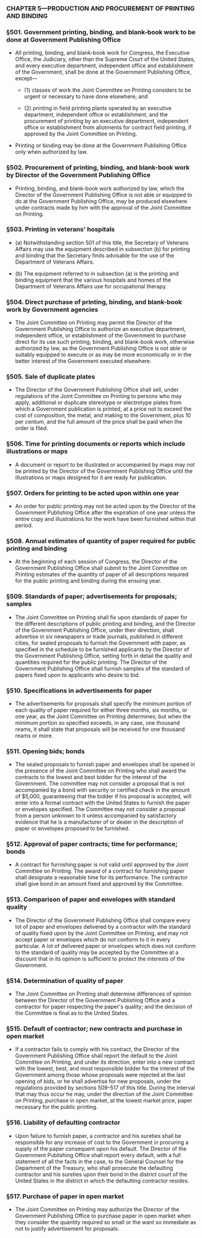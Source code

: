 ### **CHAPTER 5—PRODUCTION AND PROCUREMENT OF PRINTING AND BINDING**

### §501. Government printing, binding, and blank-book work to be done at Government Publishing Office
* All printing, binding, and blank-book work for Congress, the Executive Office, the Judiciary, other than the Supreme Court of the United States, and every executive department, independent office and establishment of the Government, shall be done at the Government Publishing Office, except—

  * (1) classes of work the Joint Committee on Printing considers to be urgent or necessary to have done elsewhere; and

  * (2) printing in field printing plants operated by an executive department, independent office or establishment, and the procurement of printing by an executive department, independent office or establishment from allotments for contract field printing, if approved by the Joint Committee on Printing.


* Printing or binding may be done at the Government Publishing Office only when authorized by law.

### §502. Procurement of printing, binding, and blank-book work by Director of the Government Publishing Office
* Printing, binding, and blank-book work authorized by law, which the Director of the Government Publishing Office is not able or equipped to do at the Government Publishing Office, may be produced elsewhere under contracts made by him with the approval of the Joint Committee on Printing.

### §503. Printing in veterans' hospitals
* (a) Notwithstanding section 501 of this title, the Secretary of Veterans Affairs may use the equipment described in subsection (b) for printing and binding that the Secretary finds advisable for the use of the Department of Veterans Affairs.

* (b) The equipment referred to in subsection (a) is the printing and binding equipment that the various hospitals and homes of the Department of Veterans Affairs use for occupational therapy.

### §504. Direct purchase of printing, binding, and blank-book work by Government agencies
* The Joint Committee on Printing may permit the Director of the Government Publishing Office to authorize an executive department, independent office, or establishment of the Government to purchase direct for its use such printing, binding, and blank-book work, otherwise authorized by law, as the Government Publishing Office is not able or suitably equipped to execute or as may be more economically or in the better interest of the Government executed elsewhere.

### §505. Sale of duplicate plates
* The Director of the Government Publishing Office shall sell, under regulations of the Joint Committee on Printing to persons who may apply, additional or duplicate stereotype or electrotype plates from which a Government publication is printed, at a price not to exceed the cost of composition, the metal, and making to the Government, plus 10 per centum, and the full amount of the price shall be paid when the order is filed.

### §506. Time for printing documents or reports which include illustrations or maps
* A document or report to be illustrated or accompanied by maps may not be printed by the Director of the Government Publishing Office until the illustrations or maps designed for it are ready for publication.

### §507. Orders for printing to be acted upon within one year
* An order for public printing may not be acted upon by the Director of the Government Publishing Office after the expiration of one year unless the entire copy and illustrations for the work have been furnished within that period.

### §508. Annual estimates of quantity of paper required for public printing and binding
* At the beginning of each session of Congress, the Director of the Government Publishing Office shall submit to the Joint Committee on Printing estimates of the quantity of paper of all descriptions required for the public printing and binding during the ensuing year.

### §509. Standards of paper; advertisements for proposals; samples
* The Joint Committee on Printing shall fix upon standards of paper for the different descriptions of public printing and binding, and the Director of the Government Publishing Office, under their direction, shall advertise in six newspapers or trade journals, published in different cities, for sealed proposals to furnish the Government with paper, as specified in the schedule to be furnished applicants by the Director of the Government Publishing Office, setting forth in detail the quality and quantities required for the public printing. The Director of the Government Publishing Office shall furnish samples of the standard of papers fixed upon to applicants who desire to bid.

### §510. Specifications in advertisements for paper
* The advertisements for proposals shall specify the minimum portion of each quality of paper required for either three months, six months, or one year, as the Joint Committee on Printing determines; but when the minimum portion so specified exceeds, in any case, one thousand reams, it shall state that proposals will be received for one thousand reams or more.

### §511. Opening bids; bonds
* The sealed proposals to furnish paper and envelopes shall be opened in the presence of the Joint Committee on Printing who shall award the contracts to the lowest and best bidder for the interest of the Government. The committee may not consider a proposal that is not accompanied by a bond with security or certified check in the amount of $5,000, guaranteeing that the bidder if his proposal is accepted, will enter into a formal contract with the United States to furnish the paper or envelopes specified. The Committee may not consider a proposal from a person unknown to it unless accompanied by satisfactory evidence that he is a manufacturer of or dealer in the description of paper or envelopes proposed to be furnished.

### §512. Approval of paper contracts; time for performance; bonds
* A contract for furnishing paper is not valid until approved by the Joint Committee on Printing. The award of a contract for furnishing paper shall designate a reasonable time for its performance. The contractor shall give bond in an amount fixed and approved by the Committee.

### §513. Comparison of paper and envelopes with standard quality
* The Director of the Government Publishing Office shall compare every lot of paper and envelopes delivered by a contractor with the standard of quality fixed upon by the Joint Committee on Printing, and may not accept paper or envelopes which do not conform to it in every particular. A lot of delivered paper or envelopes which does not conform to the standard of quality may be accepted by the Committee at a discount that in its opinion is sufficient to protect the interests of the Government.

### §514. Determination of quality of paper
* The Joint Committee on Printing shall determine differences of opinion between the Director of the Government Publishing Office and a contractor for paper respecting the paper's quality; and the decision of the Committee is final as to the United States.

### §515. Default of contractor; new contracts and purchase in open market
* If a contractor fails to comply with his contract, the Director of the Government Publishing Office shall report the default to the Joint Committee on Printing, and under its direction, enter into a new contract with the lowest, best, and most responsible bidder for the interest of the Government among those whose proposals were rejected at the last opening of bids, or he shall advertise for new proposals, under the regulations provided by sections 509–517 of this title. During the interval that may thus occur he may, under the direction of the Joint Committee on Printing, purchase in open market, at the lowest market price, paper necessary for the public printing.

### §516. Liability of defaulting contractor
* Upon failure to furnish paper, a contractor and his sureties shall be responsible for any increase of cost to the Government in procuring a supply of the paper consequent upon his default. The Director of the Government Publishing Office shall report every default, with a full statement of all the facts in the case, to the General Counsel for the Department of the Treasury, who shall prosecute the defaulting contractor and his sureties upon their bond in the district court of the United States in the district in which the defaulting contractor resides.

### §517. Purchase of paper in open market
* The Joint Committee on Printing may authorize the Director of the Government Publishing Office to purchase paper in open market when they consider the quantity required so small or the want so immediate as not to justify advertisement for proposals.